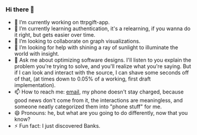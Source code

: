 ### Hi there 👋

- 🔭 I’m currently working on ttrpgift-app.
- 🌱 I’m currently learning authentication, it's a relearning, if you wanna do it right, but gets easier over time.
- 👯 I’m looking to collaborate on graph visualizations.
- 🤔 I’m looking for help with shining a ray of sunlight to illuminate the world with insight. 
- 💬 Ask me about optimizing software designs. I'll listen to you explain the problem you're trying to solve, and you'll realize what you're saying. But if I can look and interact with the source, I can shave some seconds off of that, (at times down to 0.05% of a working, first draft implementation).
- 📫 How to reach me: [email](mailto:thwee.abacadabra.alchemist@gmail.com), my phone doesn't stay charged, because good news don't come from it, the interactions are meaningless, and someone neatly categorized them into "phone stuff" for me. 
- 😄 Pronouns: he, but what are you going to do differently, now that you know? 
- ⚡ Fun fact: I just discovered Banks. 
